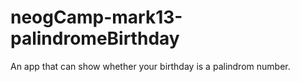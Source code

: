 # neogCamp-mark13-palindromeBirthday
An app that can show whether your birthday is a palindrom number.
